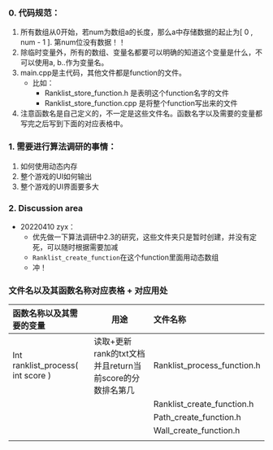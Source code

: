 ### 0. 代码规范：

1. 所有数组从0开始，若num为数组a的长度，那么a中存储数据的起止为[ 0 , num - 1 ]. 第num位没有数据！！
2. 除临时变量外，所有的数组、变量名都要可以明确的知道这个变量是什么，不可以使用a, b..作为变量名。
3. main.cpp是主代码，其他文件都是function的文件。
   * 比如：
     * Ranklist_store_function.h 是表明这个function名字的文件
     * Ranklist_store_function.cpp 是将整个function写出来的文件
4. 注意函数名是自己定义的，不一定是这些文件名。函数名字以及需要的变量都写完之后写到下面的对应表格中。

### 1. 需要进行算法调研的事情：

1. 如何使用动态内存
2. 整个游戏的UI如何输出
3. 整个游戏的UI界面要多大



### 2. Discussion area

* 20220410 zyx：
  * 优先做一下算法调研中2.3的研究，这些文件夹只是暂时创建，并没有定死，可以随时根据需要加减
  * ``Ranklist_create_function``在这个function里面用动态数组
  * 冲！





### 文件名以及其函数名称对应表格 + 对应用处

| 函数名称以及其需要的变量          | 用途                                                    | 文件名称                    |
| :-------------------------------- | ------------------------------------------------------- | :-------------------------- |
| Int ranklist_process( int score ) | 读取+更新rank的txt文档并且return当前score的分数排名第几 | Ranklist_process_function.h |
|                                   |                                                         | Ranklist_create_function.h  |
|                                   |                                                         | Path_create_function.h      |
|                                   |                                                         | Wall_create_function.h      |
|                                   |                                                         |                             |

